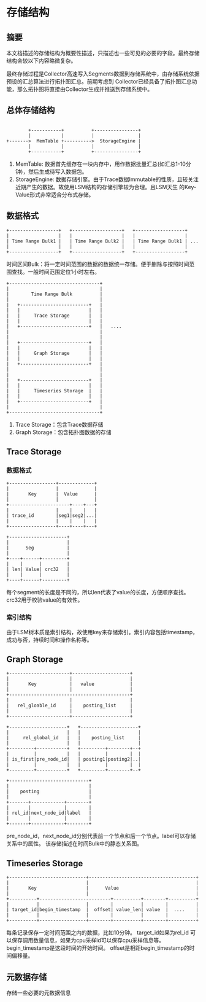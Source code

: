 # 存储结构

## 摘要

本文档描述的存储结构为概要性描述，只描述也一些可见的必要的字段。最终存储结构会较以下内容略微复杂。

最终存储过程是Collector高速写入Segments数据到存储系统中，由存储系统依据预设的汇总算法进行拓扑图汇总。前期考虑到
Collector已经具备了拓扑图汇总功能，那么拓扑图将直接由Collector生成并推送到存储系统中。

## 总体存储结构
```

        +-----------+          +----------------+
        |           |          |                |
+------->  MemTable +---------->  StorageEngine |
        |           |          |                |
        +-----------+          +----------------+
```

 1. MemTable: 数据首先缓存在一块内存中，用作数据批量汇总(如汇总1-10分钟)，然后生成待写入数据包。
 1. StorageEngine: 数据存储引擎。由于Trace数据Immutable的性质，且较关注近期产生的数据。故使用LSM结构的存储引擎较为合理。且LSM天生
的Key-Value形式非常适合分布式存储。

## 数据格式

```
+------------------+   +------------------+   +------------------+
|                  |   |                  |   |                  |
| Time Range Bulk1 |   | Time Range Bulk2 |   | Time Range Bulk1 | ...
|                  |   |                  |   |                  |
+------------------+   +------------------+   +------------------+
```

时间区间Bulk：将一定时间范围的数据的数据统一存储。便于删除与按照时间范围查找。一般时间范围定位1小时左右。

```
+---------------------------------+
|                                 |
|        Time Range Bulk          |
|                                 |
|   +-------------------------+   |
|   |                         |   |
|   |     Trace Storage       |   |
|   |                         |   |
|   +-------------------------+   |   ....
|                                 |
|                                 |
|   +-------------------------+   |
|   |                         |   |
|   |     Graph Storage       |   |
|   |                         |   |
|   +-------------------------+   |
|                                 |
|                                 |
|   +-------------------------+   |
|   |                         |   |
|   |     Timeseries Storage  |   |
|   |                         |   |
|   +-------------------------+   |
|                                 |
+---------------------------------+

```

 1. Trace Storage：包含Trace数据存储
 1. Graph Storage：包含拓扑图数据的存储

## Trace Storage

### 数据格式
```
+-----------------+-------------+
|                 |             |
|       Key       |  Value      |
|                 |             |
+----------------------+----+---+
|                 |    |    |   |
| trace_id        |seg1|seg2|...|
|                 |    |    |   |
+-----------------+----+----+---+

+---------------------+
|                     |
|      Seg            |
|                     |
+----+------+---------+
|    |      |         |
| len| Value| crc32   |
|    |      |         |
+----+------+---------+

```

每个segment的长度是不同的，所以len代表了value的长度，方便顺序查找。crc32用于校验value的有效性。

### 索引结构

由于LSM树本质是索引结构，故使用key来存储索引。索引内容包括timestamp，成功与否，持续时间和操作名称等。

## Graph Storage

```
+----------------------+---------------------+
|                      |                     |
|       Key            |   value             |
|                      |                     |
+--------------------------------------------+
|                      |                     |
|   rel_gloable_id     |    posting_list     |
|                      |                     |
+----------------------+---------------------+

+---------------------+   +---------------------+
|                     |   |                     |
|     rel_global_id   |   |    posting_list     |
|                     |   |                     |
+---------+-----------+   +---------+--------+--+
|         |           |   |         |        |  |
| is_first|pre_node_id|   | posting1|posting2|..|
|         |           |   |         |        |  |
+---------+-----------+   +---------+--------+--+

+-----------------------------+
|                             |
|    posting                  |
|                             |
+-------+------------+--------+
|       |            |        |
| rel_id|next_node_id|label   |
|       |            |        |
+-------+------------+--------+

```

pre_node_id，next_node_id分别代表前一个节点和后一个节点。label可以存储关系中的属性。
该存储描述在时间Bulk中的静态关系图。

## Timeseries Storage

```
+----------------------------+---------------------------------------+
|                            |                                       |
|       Key                  |      Value                            |
|                            |                                       |
+----------+--------------------------+----------+--------+----------+
|          |                 |        |          |        |          |
| target_id|begin_timestamp  |  offset| value_len| value  |  ....    |
|          |                 |        |          |        |          |
+----------+-----------------+--------+----------+--------+----------+
```
每条记录保存一定时间范围之内的数据，比如10分钟。
target_id如果为rel_id 可以保存调用数量信息，如果为cpu采样id可以保存cpu采样信息等。
begin_timestamp是这段时间的开始时间。
offset是相距begin_timestamp的时间偏移量。

## 元数据存储

存储一些必要的元数据信息
